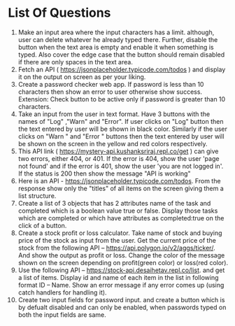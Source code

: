 # List Of Questions
1. Make an input area where the input characters has a limit. although, user can delete whatever he already typed there. Further, disable the button 
when the text area is empty and enable it when something is typed. Also cover the edge case that the button should remain disabled if there are only spaces in the text area.
2. Fetch an API ( https://jsonplaceholder.typicode.com/todos ) and display it on the output on screen as per your liking.
3. Create a password checker web app. If password is less than 10 characters then show an error to user otherwise show success. Extension: Check button to be active only if password is greater than 10 characters.
4. Take an input from the user in text format. Have 3 buttons with the names of "Log" ,"Warn" and "Error". If user clicks on "Log" button then the text entered by user will be shown in black color. Similarly if the user clicks on "Warn " and "Error " buttons then the text entered by user will be shown on the screen in the yellow and red colors respectively.
5. This API link ( https://mystery-api.kushanksriraj.repl.co/get ) can give two errors, either 404, or 401. If the error is 404, show the user 'page not found' and if the error is 401, show the user 'you are not logged in'. If the status is 200 then show the message "API is working"
6. Here is an API - https://jsonplaceholder.typicode.com/todos. From the response show only the "titles" of all items on the screen giving them a list structure. 
7. Create a list of 3 objects that has 2 attributes name of the task and completed which is a boolean value true or false. Display those tasks which are completed or which have attributes as completed:true on the click of a button.
8. Create a stock profit or loss calculator. Take name of stock and buying price of the stock as input from the user. Get the current price of the stock from the following API – https://api.polygon.io/v2/aggs/ticker/. And show the output as profit or loss. Change the color of the message shown on the screen depending on profit(green color) or loss(red color).
9. Use the following API – https://stock-api.desaihetav.repl.co/list. and get a list of items. Display id and name of each item in the list in following format ID – Name. Show an error message if any error comes up (using catch handlers for handling it).
10. Create two input fields for password input. and create a button which is by defualt disabled and can only be enabled, when passwords typed on both the input fields are same.
